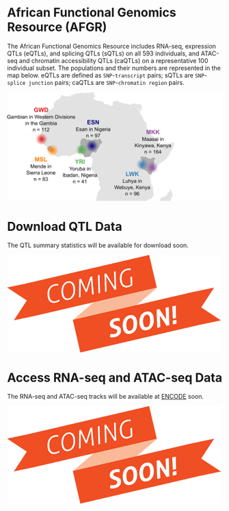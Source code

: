 # African Functional Genomics Resource (AFGR)
The African Functional Genomics Resource includes RNA-seq, expression QTLs (eQTLs), and splicing QTLs (sQTLs) on all 593 individuals, and ATAC-seq and chromatin accessibility QTLs (caQTLs) on a representative 100 individual subset. The populations and their numbers are represented in the map below. eQTLs are defined as `SNP`-`transcript` pairs; sQTLs are `SNP`-`splice junction` pairs; caQTLs are `SNP`-`chromatin region` pairs.

![AFGR](https://github.com/smontgomlab/AFGR/blob/main/AFGRmap.png)

# Download QTL Data

The QTL summary statistics will be available for download soon.

<img src="https://github.com/smontgomlab/AFGR/blob/main/comingsoon.png" width="500">

# Access RNA-seq and ATAC-seq Data

The RNA-seq and ATAC-seq tracks will be available at [ENCODE](https://www.encodeproject.org/) soon.

<img src="https://github.com/smontgomlab/AFGR/blob/main/comingsoon.png" width="500">
